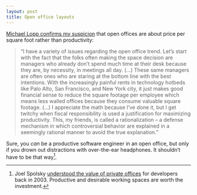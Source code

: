 ```yaml
---
layout: post
title: Open office layouts
---
```


[Michael Lopp confirms my suspicion](http://randsinrepose.com/archives/your-best-work/) that open offices are about price per square foot rather than productivity:

> “I have a variety of issues regarding the open office trend. Let’s start with the fact that the folks often making the space decision are managers who already don’t spend much time at their desk because they are, by necessity, in meetings all day. (...) These same managers are often ones who are staring at the bottom line with the best intentions. With the increasingly painful rents in technology hotbeds like Palo Alto, San Francisco, and New York city, it just makes good financial sense to reduce the square footage per employee which means less walled offices because they consume valuable square footage. (...) I appreciate the math because I’ve done it, but I get twitchy when fiscal responsibility is used a justification for maximizing productivity. This, my friends, is called a rationalization – a defense mechanism in which controversial behavior are explained in a seemingly rational manner to avoid the true explanation.”

Sure, you *can* be a productive software engineer in an open office, but only if you drown out distractions with over-the-ear headphones. It shouldn’t have to be that way[^joel].

[^joel]: Joel Spolsky [understood the value of private offices](http://www.joelonsoftware.com/articles/BionicOffice.html) for developers back in 2003. Productive and desirable working spaces are worth the investment.
